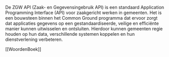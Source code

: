De ZGW API (Zaak- en Gegevensingebruik API) is een standaard Application Programming Interface (API) voor zaakgericht werken in gemeenten. Het is een bouwsteen binnen het Common Ground programma dat ervoor zorgt dat applicaties gegevens op een gestandaardiseerde, veilige en efficiënte manier kunnen uitwisselen en ontsluiten. Hierdoor kunnen gemeenten regie houden op hun data, verschillende systemen koppelen en hun dienstverlening verbeteren.

[[WoordenBoek]]
